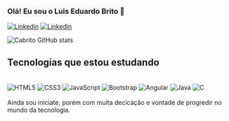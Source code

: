 ### Olá! Eu sou o Luis Eduardo Brito 👋

[![Linkedin](https://img.shields.io/badge/LinkedIn-0077B5?style=for-the-badge&logo=linkedin&logoColor=white)](https://www.linkedin.com/in/luiseduardobrito1/)
[![Linkedin](https://img.shields.io/badge/Gmail-D14836?style=for-the-badge&logo=gmail&logoColor=white)](mailto:luis.b.c.melo@gmail.com) 

![Cabrito GitHub stats](https://github-readme-stats.vercel.app/api?username=Cabr1to&show_icons=true&theme=dracula)

## Tecnologias que estou estudando

<div style= "display: inline_block"> <br/>
  <img align="center"   alt="HTML5" src="https://img.shields.io/badge/HTML5-E34F26?style=for-the-badge&logo=html5&logoColor=white" />
  <img align="center"   alt="CSS3" src="https://img.shields.io/badge/CSS3-1572B6?style=for-the-badge&logo=css3&logoColor=white" />
  <img align="center"   alt="JavaScript" src="https://img.shields.io/badge/JavaScript-323330?style=for-the-badge&logo=javascript&logoColor=F7DF1E" />
  <img align="center"   alt="Bootstrap" src="https://img.shields.io/badge/Bootstrap-563D7C?style=for-the-badge&logo=bootstrap&logoColor=white" />
  <img align="center"   alt="Angular" src="https://img.shields.io/badge/Angular-DD0031?style=for-the-badge&logo=angular&logoColor=white" />
  <img align="center"   alt="Java" src="https://img.shields.io/badge/Java-ED8B00?style=for-the-badge&logo=openjdk&logoColor=white" />
  <img align="center"   alt="C" src="https://img.shields.io/badge/C-00599C?style=for-the-badge&logo=c&logoColor=white" />
</div>
<br>  
Ainda sou iniciate, porém com muita decicação e vontade de progredir no mundo da tecnologia.
